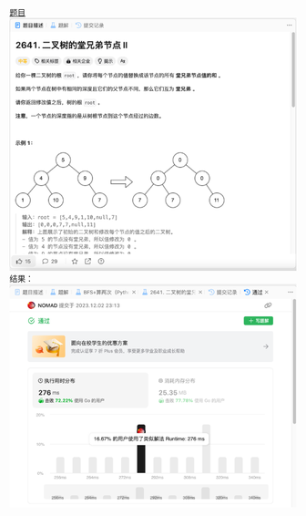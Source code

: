 [题目](https://leetcode.cn/problems/cousins-in-binary-tree-ii/description/)
![pic](img.png)
结果：
![pic](result.png)